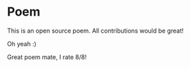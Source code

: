 # Poem
This is an open source poem. All contributions would be great!

Oh yeah :)

Great poem mate, I rate 8/8!

